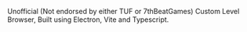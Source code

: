 Unofficial (Not endorsed by either TUF or 7thBeatGames) Custom Level Browser, Built using Electron, Vite and Typescript.